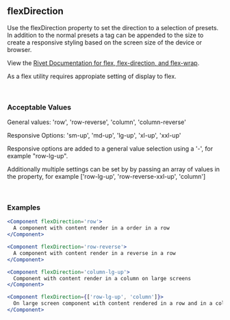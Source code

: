 ## flexDirection

Use the flexDirection property to set the direction to a selection of presets. In addition to the normal presets a tag can be appended to the size to create a responsive styling based on the screen size of the device or browser.

View the [Rivet Documentation for flex, flex-direction, and flex-wrap](https://rivet.iu.edu/utilities/flex/#flex%2C-flex-direction%2C-and-flex-wrap).

As a flex utility requires appropiate setting of display to flex.

<br/>

### Acceptable Values

General values: 'row', 'row-reverse', 'column', 'column-reverse'

Responsive Options: 'sm-up', 'md-up', 'lg-up', 'xl-up', 'xxl-up'

Responsive options are added to a general value selection using a '-', for example "row-lg-up".

Additionally multiple settings can be set by by passing an array of values in the property, for example ['row-lg-up', 'row-reverse-xxl-up', 'column']

<br/>

### Examples

```jsx
<Component flexDirection='row'>
  A component with content render in a order in a row
</Component>

<Component flexDirection='row-reverse'>
  A component with content render in a reverse in a row
</Component>

<Component flexDirection='column-lg-up'>
  Component with content render in a column on large screens
</Component>

<Component flexDirection={['row-lg-up', 'column']}>
  On large screen component with content rendered in a row and in a column on smaller screens.
</Component>
```
